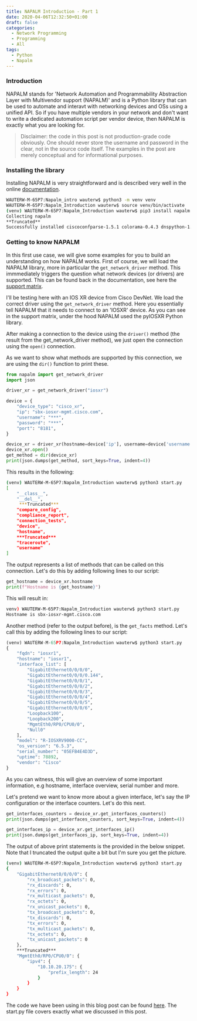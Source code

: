 ```yaml
---
title: NAPALM Introduction - Part 1
date: 2020-04-06T12:32:50+01:00
draft: false
categories:
  - Network Programming
  - Programming
  - All
tags:
  - Python
  - Napalm
---
```

### Introduction
NAPALM stands for 'Network Automation and Programmability Abstraction Layer with Multivendor support (NAPALM)' and is a Python library that can be used to automate and interavt with networking devices and OSs using a unified API. So if you have multiple vendors in your network and don't want to write a dedicated automation script per vendor device, then NAPALM is exactly what you are looking for.

>Disclaimer: the code in this post is not production-grade code obviously. One should never store the username and password in the clear, not in the source code itself. The examples in the post are merely conceptual and for informational purposes.

### Installing the library
Installing NAPALM is very straightforward and is described very well in the online [documentation](https://napalm.readthedocs.io/en/latest/installation/). 

```bash
WAUTERW-M-65P7:Napalm_intro wauterw$ python3 -m venv venv
WAUTERW-M-65P7:Napalm_Introduction wauterw$ source venv/bin/activate
(venv) WAUTERW-M-65P7:Napalm_Introduction wauterw$ pip3 install napalm
Collecting napalm
**Truncated**
Successfully installed ciscoconfparse-1.5.1 colorama-0.4.3 dnspython-1.16.0 junos-eznc-2.2.1 napalm-2.5.0 netaddr-0.7.19 netmiko-2.4.2 nxapi-plumbing-0.5.2 passlib-1.7.2 pyIOSXR-0.53 pyYAML-5.3.1 pyeapi-0.8.3
```

### Getting to know NAPALM
In this first use case, we will give some examples for you to build an understanding on how NAPALM works. First of course, we will load the NAPALM library, more in particular the `get_network_driver` method. This immmediately triggers the question what network devices (or drivers) are supported. This can be found back in the documentation, see here the [support matrix](https://napalm.readthedocs.io/en/latest/support/index.html).

I'll be testing here with an IOS XR device from Cisco DevNet. We load the correct driver using the `get_network_driver` method. Here you essentially tell NAPALM that it needs to connect to an 'IOSXR' device. As you can see in the support matrix, under the hood NAPALM used the pyIOSXR Python library.

After making a connection to the device using the `driver()` method (the result from the get_network_driver method), we just open the connection using the `open()` connection. 

As we want to show what methods are supported by this connection, we are using the `dir()` function to print these.

```python
from napalm import get_network_driver
import json

driver_xr = get_network_driver("iosxr")

device = {
    "device_type": "cisco_xr",
    "ip": "sbx-iosxr-mgmt.cisco.com",
    "username": "***",
    "password": "***",
    "port": "8181",
}

device_xr = driver_xr(hostname=device['ip'], username=device['username'], password=device['password'], optional_args={'port':device['port']})
device_xr.open()
get_method = dir(device_xr)
print(json.dumps(get_method, sort_keys=True, indent=4))
```
This results in the following:

```bash
(venv) WAUTERW-M-65P7:Napalm_Introduction wauterw$ python3 start.py 
[
    "__class__",
    "__del__",
     ***Truncated***
    "compare_config",
    "compliance_report",
    "connection_tests",
    "device",
    "hostname",
    ***Truncated***
    "traceroute",
    "username"
]
```
The output represents a list of methods that can be called on this connection. Let's do this by adding following lines to our script:

```python
get_hostname = device_xr.hostname
print(f"Hostname is {get_hostname}")
```
This will result in:
```bash
venv) WAUTERW-M-65P7:Napalm_Introduction wauterw$ python3 start.py 
Hostname is sbx-iosxr-mgmt.cisco.com
```
Another method (refer to the output before), is the `get_facts` method. Let's call this by adding the following lines to our script:
```python
(venv) WAUTERW-M-65P7:Napalm_Introduction wauterw$ python3 start.py 
{
    "fqdn": "iosxr1",
    "hostname": "iosxr1",
    "interface_list": [
        "GigabitEthernet0/0/0/0",
        "GigabitEthernet0/0/0/0.144",
        "GigabitEthernet0/0/0/1",
        "GigabitEthernet0/0/0/2",
        "GigabitEthernet0/0/0/3",
        "GigabitEthernet0/0/0/4",
        "GigabitEthernet0/0/0/5",
        "GigabitEthernet0/0/0/6",
        "Loopback100",
        "Loopback200",
        "MgmtEth0/RP0/CPU0/0",
        "Null0"
    ],
    "model": "R-IOSXRV9000-CC",
    "os_version": "6.5.3",
    "serial_number": "05EFB4E4D3D",
    "uptime": 78892,
    "vendor": "Cisco"
}
```
As you can witness, this will give an overview of some important information, e.g hostname, interface overview, serial number and more. 

Let's pretend we want to know more about a given interface, let's say the IP configuration or the interface counters. Let's do this next.

```python
get_interfaces_counters = device_xr.get_interfaces_counters()
print(json.dumps(get_interfaces_counters, sort_keys=True, indent=4))

get_interfaces_ip = device_xr.get_interfaces_ip()
print(json.dumps(get_interfaces_ip, sort_keys=True, indent=4))
```
The output of above print statements is the provided in the below snippet. Note that I truncated the output quite a bit but I'm sure you get the picture.

```bash
(venv) WAUTERW-M-65P7:Napalm_Introduction wauterw$ python3 start.py 
{
    "GigabitEthernet0/0/0/0": {
        "rx_broadcast_packets": 0,
        "rx_discards": 0,
        "rx_errors": 0,
        "rx_multicast_packets": 0,
        "rx_octets": 0,
        "rx_unicast_packets": 0,
        "tx_broadcast_packets": 0,
        "tx_discards": 0,
        "tx_errors": 0,
        "tx_multicast_packets": 0,
        "tx_octets": 0,
        "tx_unicast_packets": 0
    },
    ***Truncated***
    "MgmtEth0/RP0/CPU0/0": {
        "ipv4": {
            "10.10.20.175": {
                "prefix_length": 24
            }
        }
    }
}
```
The code we have been using in this blog post can be found [here](https://github.com/wiwa1978/blog-hugo-netlify-code/tree/master/Napalm_Introduction). The start.py file covers exactly what we discussed in this post.